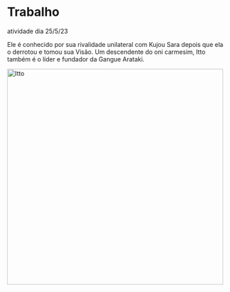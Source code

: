 # Trabalho
atividade dia 25/5/23
<!DOCTYPE html>
<html lang="en">
<head>
    <meta charset="UTF-8">
    <meta http-equiv="X-UA-Compatible" content="IE=edge">
    <meta name="viewport" content="width=device-width, initial-scale=1.0">
    <title>Repositorio</title>
</head>
<body>
    <p>Ele é conhecido por sua rivalidade unilateral com Kujou Sara depois que ela o derrotou e tomou sua Visão. Um descendente do oni carmesim, Itto também é o líder e fundador da Gangue Arataki.</p>
    <img src="https://media.tenor.com/bcQ2Rts_VckAAAAS/itto-arataki-itto.gif" alt="Itto" width="500">
</body>
</html>
